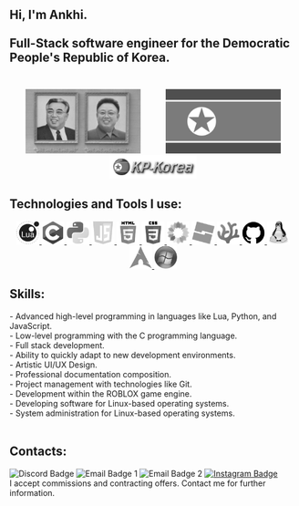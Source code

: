 <h2 align="left">
  Hi, I'm Ankhi.<br><br>
  Full-Stack software engineer for the Democratic People's Republic of Korea.<br><br>
</h2>

<div align="center">
  <img src="https://raw.githubusercontent.com/xnkhi/xnkhi/refs/heads/main/assets/leadersportraits.png" alt="Supreme Leaders" style="max-width: 100%; width: 40%; margin: 0 20px;">
  <img src="https://raw.githubusercontent.com/xnkhi/xnkhi/refs/heads/main/assets/DPRKNationalFlag.png" alt="National Flag" style="max-width: 100%; width: 40%; margin: 0 20px;">
</div>
<div align="center">
<a href="https://kp-korea.org" target="_blank">
  <img src="https://raw.githubusercontent.com/xnkhi/xnkhi/refs/heads/main/assets/kp-korea.png" alt="National Flag" style="max-width: 100%; width: 30%; margin: 0 20px;">
</a>
</div>
<h2 align="left">Technologies and Tools I use:</h2>
<div align="center">
<p align="center">
    <a href="https://www.lua.org/" target="_blank"> <img src="https://raw.githubusercontent.com/xnkhi/xnkhi/refs/heads/main/assets/lua.png" alt="lua" width="40" height="40"/> </a>
    <a href="https://en.wikipedia.org/wiki/C_(programming_language)" target="_blank"> <img src="https://raw.githubusercontent.com/xnkhi/xnkhi/refs/heads/main/assets/c.png" alt="c" width="40" height="40"/> </a>
    <a href="https://www.python.org/" target="_blank"> <img src="https://raw.githubusercontent.com/xnkhi/xnkhi/refs/heads/main/assets/python.png" alt="python" width="40" height="40"/> </a>
    <a href="https://https://en.wikipedia.org/wiki/JavaScript" target="_blank"> <img src="https://raw.githubusercontent.com/xnkhi/xnkhi/refs/heads/main/assets/js.png" alt="js" width="40" height="40"/> </a>
    <a href="https://en.wikipedia.org/wiki/HTML" target="_blank"> <img src="https://raw.githubusercontent.com/xnkhi/xnkhi/refs/heads/main/assets/html.png" alt="html" width="40" height="40"/> </a>
    <a href="https://en.wikipedia.org/wiki/CSS" target="_blank"> <img src="https://raw.githubusercontent.com/xnkhi/xnkhi/refs/heads/main/assets/css.png" alt="css" width="40" height="40"/> </a>
    <a href="https://www.irisshaders.dev/" target="_blank"> <img src="https://raw.githubusercontent.com/xnkhi/xnkhi/refs/heads/main/assets/iris.png" alt="iris" width="40" height="40"/> </a>
    <a href="https://create.roblox.com/landing" target="_blank"> <img src="https://raw.githubusercontent.com/xnkhi/xnkhi/refs/heads/main/assets/studio.png" alt="studio" width="40" height="40"/> </a>
    <a href="https://vscodium.com/" target="_blank"> <img src="https://raw.githubusercontent.com/xnkhi/xnkhi/refs/heads/main/assets/vscodium.png" alt="vscodium" width="40" height="40"/> </a>
    <a href="https://github.com/" target="_blank"> <img src="https://raw.githubusercontent.com/xnkhi/xnkhi/refs/heads/main/assets/github.png" alt="github" width="40" height="40"/> </a>
    <a href="https://en.wikipedia.org/wiki/Linux" target="_blank"> <img src="https://raw.githubusercontent.com/xnkhi/xnkhi/refs/heads/main/assets/linux.png" alt="linux" width="40" height="40"/> </a>
    <a href="https://archlinux.org/" target="_blank"> <img src="https://raw.githubusercontent.com/xnkhi/xnkhi/refs/heads/main/assets/arch.png" alt="arch" width="40" height="40"/> </a>
    <a href="https://www.microsoft.com/en-us/software-download/windows11" target="_blank"> <img src="https://raw.githubusercontent.com/xnkhi/xnkhi/refs/heads/main/assets/windows.png" alt="windows" width="40" height="40"/> </a>
</p>
</div>


<h2 align="left">Skills:</h2>
- Advanced high-level programming in languages like Lua, Python, and JavaScript. <br>
- Low-level programming with the C programming language. <br>
- Full stack development. <br>
- Ability to quickly adapt to new development environments. <br>
- Artistic UI/UX Design. <br>
- Professional documentation composition. <br>
- Project management with technologies like Git. <br>
- Development within the ROBLOX game engine. <br>
- Developing software for Linux-based operating systems. <br>
- System administration for Linux-based operating systems. <br>

<br>

<h2 align="left">Contacts:</h2>

![Discord Badge](https://img.shields.io/badge/-xnkh-blue?style=flat-square&color=454545&labelColor=454545&logo=Discord&logoColor=white)  ![Email Badge 1](https://img.shields.io/badge/-ankhi@kp%40korea.org-blue?style=flat-square&color=454545&labelColor=454545&logo=Gmail&logoColor=white)  ![Email Badge 2](https://img.shields.io/badge/-juleseleftheria@proton.me-blue?style=flat-square&color=454545&labelColor=454545&logo=Gmail&logoColor=white)  [![Instagram Badge](https://img.shields.io/badge/-cl30p47r4-blue?style=flat-square&color=454545&labelColor=454545&logo=Instagram&logoColor=white)](https://www.instagram.com/cl30p47r4/)
<br>
I accept commissions and contracting offers. Contact me for further information.